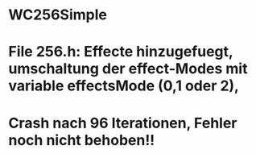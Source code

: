 # WC256Simple
# File 256.h: Effecte hinzugefuegt, umschaltung der effect-Modes mit variable effectsMode (0,1 oder 2), 
# Crash nach 96 Iterationen, Fehler noch nicht behoben!! 

